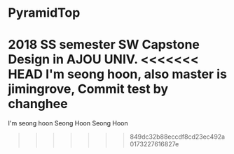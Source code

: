 # PyramidTop
2018 SS semester SW Capstone Design in AJOU UNIV.
<<<<<<< HEAD
I'm seong hoon, also master is jimingrove, Commit test by changhee
=======

I'm seong hoon
Seong Hoon Seong Hoon
>>>>>>> 849dc32b88eccdf8cd23ec492a0173227616827e
